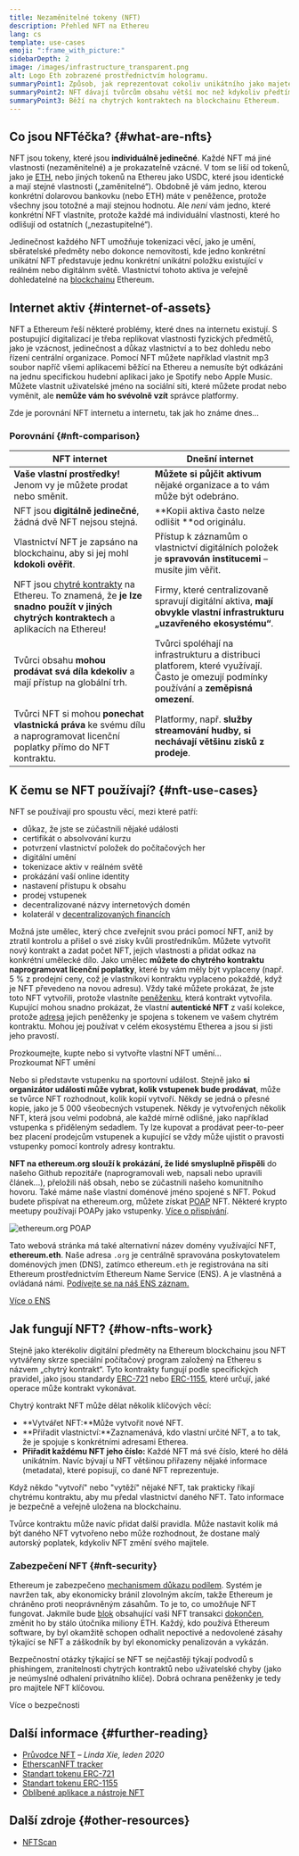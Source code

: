 ```yaml
---
title: Nezaměnitelné tokeny (NFT)
description: Přehled NFT na Ethereu
lang: cs
template: use-cases
emoji: ":frame_with_picture:"
sidebarDepth: 2
image: /images/infrastructure_transparent.png
alt: Logo Eth zobrazené prostřednictvím hologramu.
summaryPoint1: Způsob, jak reprezentovat cokoliv unikátního jako majetek založený na Ethereu.
summaryPoint2: NFT dávají tvůrcům obsahu větší moc než kdykoliv předtím.
summaryPoint3: Běží na chytrých kontraktech na blockchainu Ethereum.
---
```


## Co jsou NFTéčka? {#what-are-nfts}

NFT jsou tokeny, které jsou **individuálně jedinečné**. Každé NFT má jiné vlastnosti (nezaměnitelné) a je prokazatelně vzácné. V tom se liší od tokenů, jako je [ETH](/glossary/#ether), nebo jiných tokenů na Ethereu jako USDC, které jsou identické a mají stejné vlastnosti („zaměnitelné“). Obdobně jě vám jedno, kterou konkrétní dolarovou bankovku (nebo ETH) máte v peněžence, protože všechny jsou totožné a mají stejnou hodnotu. Ale _není_ vám jedno, které konkrétní NFT vlastníte, protože každé má individuální vlastnosti, které ho odlišují od ostatních („nezastupitelné“).

Jedinečnost každého NFT umožňuje tokenizaci věcí, jako je umění, sběratelské předměty nebo dokonce nemovitosti, kde jedno konkrétní unikátní NFT představuje jednu konkrétní unikátní položku existující v reálném nebo digitálnm světě. Vlastnictví tohoto aktiva je veřejně dohledatelné na [blockchainu](/glossary/#blockchain) Ethereum.

<YouTube id="Xdkkux6OxfM" />

## Internet aktiv {#internet-of-assets}

NFT a Ethereum řeší některé problémy, které dnes na internetu existují. S postupující digitalizací je třeba replikovat vlastnosti fyzických předmětů, jako je vzácnost, jedinečnost a důkaz vlastnictví a to bez dohledu nebo řízení centrální organizace. Pomocí NFT můžete například vlastnit mp3 soubor napříč všemi aplikacemi běžící na Ethereu a nemusíte být odkázáni na jednu specifickou hudební aplikaci jako je Spotify nebo Apple Music. Můžete vlastnit uživatelské jméno na sociální síti, které můžete prodat nebo vyměnit, ale **nemůže vám ho svévolně vzít** správce platformy.

Zde je porovnání NFT internetu a internetu, tak jak ho známe dnes...

### Porovnání {#nft-comparison}

| NFT internet                                                                                                                                                      | Dnešní internet                                                                                                                          |
| ----------------------------------------------------------------------------------------------------------------------------------------------------------------- | ---------------------------------------------------------------------------------------------------------------------------------------- |
| **Vaše vlastní prostředky!** Jenom vy je můžete prodat nebo směnit.                                                                                               | **Můžete si půjčit aktivum** nějaké organizace a to vám může být odebráno.                                                               |
| NFT jsou **digitálně jedinečné**, žádná dvě NFT nejsou stejná.                                                                                                    | **Kopii aktiva často nelze odlišit **od originálu.                                                                                       |
| Vlastnictví NFT je zapsáno na blockchainu, aby si jej mohl **kdokoli ověřit**.                                                                                    | Přístup k záznamům o vlastnictví digitálních položek je **spravován institucemi** – musíte jim věřit.                                    |
| NFT jsou [chytré kontrakty](/glossary/#smart-contract) na Ethereu. To znamená, že **je lze snadno použít v jiných chytrých kontraktech** a aplikacích na Ethereu! | Firmy, které centralizovaně spravují digitální aktiva, **mají obvykle vlastní infrastrukturu „uzavřeného ekosystému“**.                  |
| Tvůrci obsahu **mohou prodávat svá díla kdekoliv** a mají přístup na globální trh.                                                                                | Tvůrci spoléhají na infrastrukturu a distribuci platforem, které využívají. Často je omezují podmínky používání a **zeměpisná omezení**. |
| Tvůrci NFT si mohou **ponechat vlastnická práva** ke svému dílu a naprogramovat licenční poplatky přímo do NFT kontraktu.                                         | Platformy, např. **služby streamování hudby, si nechávají většinu zisků z prodeje**.                                                     |

## K čemu se NFT používají? {#nft-use-cases}

NFT se používají pro spoustu věcí, mezi které patří:

- důkaz, že jste se zúčastnili nějaké události
- certifikát o absolvování kurzu
- potvrzení vlastnictví položek do počítačových her
- digitální umění
- tokenizace aktiv v reálném světě
- prokázání vaší online identity
- nastavení přístupu k obsahu
- prodej vstupenek
- decentralizované názvy internetových domén
- kolaterál v [decentralizovaných financích](/glossary/#defi)

Možná jste umělec, který chce zveřejnit svou práci pomocí NFT, aniž by ztratil kontrolu a přišel o své zisky kvůli prostředníkům. Můžete vytvořit nový kontrakt a zadat počet NFT, jejich vlastnosti a přidat odkaz na konkrétní umělecké dílo. Jako umělec **můžete do chytrého kontraktu naprogramovat licenční poplatky**, které by vám měly být vyplaceny (např. 5 % z prodejní ceny, což je vlastníkovi kontraktu vyplaceno pokaždé, když je NFT převedeno na novou adresu). Vždy také můžete prokázat, že jste toto NFT vytvořili, protože vlastníte [peněženku](/glossary/#wallet), která kontrakt vytvořila. Kupující mohou snadno prokázat, že vlastní **autentické NFT** z vaší kolekce, protože [adresa](/glossary/#address) jejich peněženky je spojena s tokenem ve vašem chytrém kontraktu. Mohou jej používat v celém ekosystému Etherea a jsou si jisti jeho pravostí.

<InfoBanner shouldSpaceBetween emoji=":eyes:" mt="8">
  <div>Prozkoumejte, kupte nebo si vytvořte vlastní NFT umění...</div>
  <ButtonLink href="/dapps/?category=collectibles#explore">
    Prozkoumat NFT umění
  </ButtonLink>
</InfoBanner>

Nebo si představte vstupenku na sportovní událost. Stejně jako **si organizátor události může vybrat, kolik vstupenek bude prodávat**, může se tvůrce NFT rozhodnout, kolik kopií vytvoří. Někdy se jedná o přesné kopie, jako je 5 000 všeobecných vstupenek. Někdy je vytvořených několik NFT, která jsou velmi podobná, ale každé mírně odlišné, jako například vstupenka s přiděleným sedadlem. Ty lze kupovat a prodávat peer-to-peer bez placení prodejcům vstupenek a kupující se vždy může ujistit o pravosti vstupenky pomocí kontroly adresy kontraktu.

**NFT na ethereum.org slouží k prokázání, že lidé smysluplně přispěli** do našeho Github repozitáře (naprogramovali web, napsali nebo upravili článek...), přeložili náš obsah, nebo se zúčastnili našeho komunitního hovoru. Také máme naše vlastní doménové jméno spojené s NFT. Pokud budete přispívat na ethereum.org, můžete získat [POAP](/glossary/#poap) NFT. Některé krypto meetupy používají POAPy jako vstupenky. [Více o přispívání](/contributing/#poap).

![ethereum.org POAP](./poap.png)

Tato webová stránka má také alternativní název domény využívající NFT, **ethereum.eth**. Naše adresa `.org` je centrálně spravována poskytovatelem doménových jmen (DNS), zatímco ethereum`.eth` je registrována na síti Ethereum prostřednictvím Ethereum Name Service (ENS). A je vlastněná a ovládaná námi. [Podívejte se na náš ENS záznam.](https://app.ens.domains/name/ethereum.eth)

[Více o ENS](https://app.ens.domains)

<Divider />

## Jak fungují NFT? {#how-nfts-work}

Stejně jako kterékoliv digitální předměty na Ethereum blockchainu jsou NFT vytvářeny skrze speciální počítačový program založený na Ethereu s názvem „chytrý kontrakt“. Tyto kontrakty fungují podle specifických pravidel, jako jsou standardy [ERC-721](/glossary/#erc-721) nebo [ERC-1155](/glossary/#erc-1155), které určují, jaké operace může kontrakt vykonávat.

Chytrý kontrakt NFT může dělat několik klíčových věcí:

- **Vytvářet NFT:**Může vytvořit nové NFT.
- **Přiřadit vlastnictví:**Zaznamenává, kdo vlastní určité NFT, a to tak, že je spojuje s konkrétními adresami Etherea.
- **Přiřadit každému NFT jeho číslo:** Každé NFT má své číslo, které ho dělá unikátním. Navíc bývají u NFT většinou přiřazeny nějaké informace (metadata), které popisují, co dané NFT reprezentuje.

Když někdo "vytvoří" nebo "vytěží" nějaké NFT, tak prakticky říkají chytrému kontraktu, aby mu předal vlastnictví daného NFT. Tato informace je bezpečně a veřejně uložena na blockchainu.

Tvůrce kontraktu může navíc přidat další pravidla. Může nastavit kolik má být daného NFT vytvořeno nebo může rozhodnout, že dostane malý autorský poplatek, kdykoliv NFT změní svého majitele.

### Zabezpečení NFT {#nft-security}

Ethereum je zabezpečeno [mechanismem důkazu podílem](/glossary/#pos). Systém je navržen tak, aby ekonomicky bránil zlovolným akcím, takže Ethereum je chráněno proti neoprávněným zásahům. To je to, co umožňuje NFT fungovat. Jakmile bude [blok](/glossary/#block) obsahující vaši NFT transakci [dokončen](/glossary/#finality), změnit ho by stálo útočníka miliony ETH. Každý, kdo používá Ethereum software, by byl okamžitě schopen odhalit nepoctivé a nedovolené zásahy týkající se NFT a záškodník by byl ekonomicky penalizován a vykázán.

Bezpečnostní otázky týkající se NFT se nejčastěji týkají podvodů s phishingem, zranitelnosti chytrých kontraktů nebo uživatelské chyby (jako je neúmyslné odhalení privátního klíče). Dobrá ochrana peněženky je tedy pro majitele NFT klíčovou.

<ButtonLink href="/security/">
  Více o bezpečnosti
</ButtonLink>

## Další informace {#further-reading}

- [Průvodce NFT](https://linda.mirror.xyz/df649d61efb92c910464a4e74ae213c4cab150b9cbcc4b7fb6090fc77881a95d) – _Linda Xie, leden 2020_
- [EtherscanNFT tracker](https://etherscan.io/nft-top-contracts)
- [Standart tokenu ERC-721](/developers/docs/standards/tokens/erc-721/)
- [Standart tokenu ERC-1155](/developers/docs/standards/tokens/erc-1155/)
- [Oblíbené aplikace a nástroje NFT](https://www.ethereum-ecosystem.com/blockchains/ethereum/nfts)

## Další zdroje {#other-resources}

- [NFTScan](https://nftscan.com/)

<Divider />

<QuizWidget quizKey="nfts" />
